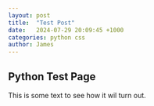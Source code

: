 ```yaml
---
layout: post
title:  "Test Post"
date:   2024-07-29 20:09:45 +1000
categories: python css
author: James 
---
```


## Python Test Page 

This is some text to see how it wil turn out.
